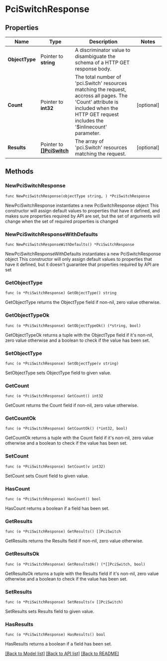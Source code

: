 # PciSwitchResponse

## Properties

Name | Type | Description | Notes
------------ | ------------- | ------------- | -------------
**ObjectType** | Pointer to **string** | A discriminator value to disambiguate the schema of a HTTP GET response body. | 
**Count** | Pointer to **int32** | The total number of &#39;pci.Switch&#39; resources matching the request, accross all pages. The &#39;Count&#39; attribute is included when the HTTP GET request includes the &#39;$inlinecount&#39; parameter. | [optional] 
**Results** | Pointer to [**[]PciSwitch**](pci.Switch.md) | The array of &#39;pci.Switch&#39; resources matching the request. | [optional] 

## Methods

### NewPciSwitchResponse

`func NewPciSwitchResponse(objectType string, ) *PciSwitchResponse`

NewPciSwitchResponse instantiates a new PciSwitchResponse object
This constructor will assign default values to properties that have it defined,
and makes sure properties required by API are set, but the set of arguments
will change when the set of required properties is changed

### NewPciSwitchResponseWithDefaults

`func NewPciSwitchResponseWithDefaults() *PciSwitchResponse`

NewPciSwitchResponseWithDefaults instantiates a new PciSwitchResponse object
This constructor will only assign default values to properties that have it defined,
but it doesn't guarantee that properties required by API are set

### GetObjectType

`func (o *PciSwitchResponse) GetObjectType() string`

GetObjectType returns the ObjectType field if non-nil, zero value otherwise.

### GetObjectTypeOk

`func (o *PciSwitchResponse) GetObjectTypeOk() (*string, bool)`

GetObjectTypeOk returns a tuple with the ObjectType field if it's non-nil, zero value otherwise
and a boolean to check if the value has been set.

### SetObjectType

`func (o *PciSwitchResponse) SetObjectType(v string)`

SetObjectType sets ObjectType field to given value.


### GetCount

`func (o *PciSwitchResponse) GetCount() int32`

GetCount returns the Count field if non-nil, zero value otherwise.

### GetCountOk

`func (o *PciSwitchResponse) GetCountOk() (*int32, bool)`

GetCountOk returns a tuple with the Count field if it's non-nil, zero value otherwise
and a boolean to check if the value has been set.

### SetCount

`func (o *PciSwitchResponse) SetCount(v int32)`

SetCount sets Count field to given value.

### HasCount

`func (o *PciSwitchResponse) HasCount() bool`

HasCount returns a boolean if a field has been set.

### GetResults

`func (o *PciSwitchResponse) GetResults() []PciSwitch`

GetResults returns the Results field if non-nil, zero value otherwise.

### GetResultsOk

`func (o *PciSwitchResponse) GetResultsOk() (*[]PciSwitch, bool)`

GetResultsOk returns a tuple with the Results field if it's non-nil, zero value otherwise
and a boolean to check if the value has been set.

### SetResults

`func (o *PciSwitchResponse) SetResults(v []PciSwitch)`

SetResults sets Results field to given value.

### HasResults

`func (o *PciSwitchResponse) HasResults() bool`

HasResults returns a boolean if a field has been set.


[[Back to Model list]](../README.md#documentation-for-models) [[Back to API list]](../README.md#documentation-for-api-endpoints) [[Back to README]](../README.md)


